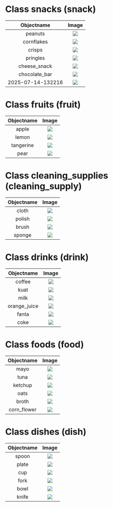 # Class snacks (snack)

| Objectname               |  Image                   |
:-------------------------:|:-------------------------:
| peanuts | ![](known_objects/snacks#snack/peanuts.jpg) |
| cornflakes | ![](known_objects/snacks#snack/cornflakes.jpg) |
| crisps | ![](known_objects/snacks#snack/crisps.jpg) |
| pringles | ![](known_objects/snacks#snack/pringles.jpg) |
| cheese_snack | ![](known_objects/snacks#snack/cheese_snack.jpg) |
| chocolate_bar | ![](known_objects/snacks#snack/chocolate_bar.jpg) |
| 2025-07-14-132216 | ![](known_objects/snacks#snack/2025-07-14-132216.jpg) |


# Class fruits (fruit)

| Objectname               |  Image                   |
:-------------------------:|:-------------------------:
| apple | ![](known_objects/fruits#fruit/apple.jpg) |
| lemon | ![](known_objects/fruits#fruit/lemon.jpg) |
| tangerine | ![](known_objects/fruits#fruit/tangerine.jpg) |
| pear | ![](known_objects/fruits#fruit/pear.jpg) |


# Class cleaning_supplies (cleaning_supply)

| Objectname               |  Image                   |
:-------------------------:|:-------------------------:
| cloth | ![](known_objects/cleaning_supplies#cleaning_supply/cloth.jpg) |
| polish | ![](known_objects/cleaning_supplies#cleaning_supply/polish.jpg) |
| brush | ![](known_objects/cleaning_supplies#cleaning_supply/brush.jpg) |
| sponge | ![](known_objects/cleaning_supplies#cleaning_supply/sponge.jpg) |


# Class drinks (drink)

| Objectname               |  Image                   |
:-------------------------:|:-------------------------:
| coffee | ![](known_objects/drinks#drink/coffee.jpg) |
| kuat | ![](known_objects/drinks#drink/kuat.jpg) |
| milk | ![](known_objects/drinks#drink/milk.jpg) |
| orange_juice | ![](known_objects/drinks#drink/orange_juice.jpg) |
| fanta | ![](known_objects/drinks#drink/fanta.jpg) |
| coke | ![](known_objects/drinks#drink/coke.jpg) |


# Class foods (food)

| Objectname               |  Image                   |
:-------------------------:|:-------------------------:
| mayo | ![](known_objects/foods#food/mayo.jpg) |
| tuna | ![](known_objects/foods#food/tuna.jpg) |
| ketchup | ![](known_objects/foods#food/ketchup.jpg) |
| oats | ![](known_objects/foods#food/oats.jpg) |
| broth | ![](known_objects/foods#food/broth.jpg) |
| corn_flower | ![](known_objects/foods#food/corn_flower.jpg) |


# Class dishes (dish)

| Objectname               |  Image                   |
:-------------------------:|:-------------------------:
| spoon | ![](known_objects/dishes#dish/spoon.png) |
| plate | ![](known_objects/dishes#dish/plate.png) |
| cup | ![](known_objects/dishes#dish/cup.png) |
| fork | ![](known_objects/dishes#dish/fork.png) |
| bowl | ![](known_objects/dishes#dish/bowl.png) |
| knife | ![](known_objects/dishes#dish/knife.png) |


